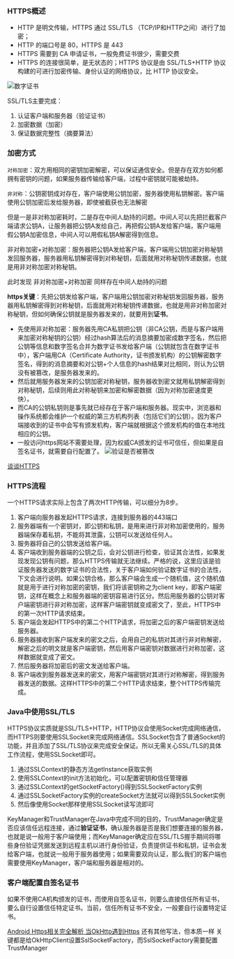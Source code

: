 ### HTTPS概述
* HTTP 是明文传输，HTTPS 通过 SSL/TLS （TCP/IP和HTTP之间）进行了加密；
* HTTP 的端口号是 80，HTTPS 是 443
* HTTPS 需要到 CA 申请证书，一般免费证书很少，需要交费
* HTTPS 的连接很简单，是无状态的；HTTPS 协议是由 SSL/TLS+HTTP 协议构建的可进行加密传输、身份认证的网络协议，比 HTTP 协议安全。

![数字证书](https://upload-images.jianshu.io/upload_images/3468445-f45803cb14161fb0.jpeg?imageMogr2/auto-orient/strip%7CimageView2/2/w/1240)

SSL/TLS主要完成：
1. 认证客户端和服务器（验证证书）
2. 加密数据（加密）
3. 保证数据完整性（摘要算法）

### 加密方式 
`对称加密`：双方用相同的密钥加密解密，可以保证通信安全。但是存在双方如何都拥有密钥的问题，如果服务器传输给客户端，过程中密钥就可能被劫持。

`非对称`：公钥密钥成对存在，客户端使用公钥加密，服务器使用私钥解密。客户端使用公钥加密后发给服务器，即使被截获也无法解密

但是一是非对称加密耗时，二是存在中间人劫持的问题。中间人可以先把拦截客户端请求公钥A，让服务器把公钥A发给自己，再把假公钥A发给客户端，客户端用假公钥A加密信息，中间人可以用假私钥A解密得到信息。

非对称加密+对称加密：服务器把公钥A发给客户端，客户端用公钥加密对称秘钥发回服务器，服务器用私钥解密得到对称秘钥，后面就用对称秘钥传递数据，也就是用非对称加密对称秘钥。

此时发现 非对称加密+对称加密 同样存在中间人劫持的问题

**https关键**：先把公钥发给客户端，客户端用公钥加密对称秘钥发回服务器，服务器用私钥解密得到对称秘钥，后面就用对称秘钥传递数据，也就是用非对称加密对称秘钥，但如何确保公钥就是服务器发来的，就要用到**证书**。

* 先使用非对称加密：服务器先用CA私钥把公钥（非CA公钥，而是与客户端用来加密对称秘钥的公钥）经过hash算法后的消息摘要加密成数字签名，然后把公钥等信息和数字签名合并为数字证书发给客户端（公钥就包含在数字证书中），客户端用CA（Certificate Authority，证书颁发机构）的公钥解密数字签名，得到的消息摘要和对公钥+个人信息的hash结果对比相同，则认为公钥没有被篡改，是服务器发来的。
* 然后就用服务器发来的公钥加密对称秘钥，服务器收到密文就用私钥解密得到对称秘钥，后续则用此对称秘钥来加密和解密数据（因为对称加密速度更快）。
* 而CA的公钥私钥则是事先就已经存在于客户端和服务器。现实中，浏览器和操作系统都会维护一个权威的第三方机构列表（包括它们的公钥）。因为客户端接收到的证书中会写有颁发机构，客户端就根据这个颁发机构的值在本地找相应的公钥。
* 一般访问https网站不需要处理，因为权威CA颁发的证书可信任，但如果是自签名证书，就需要自行配置了。
![验证是否被篡改](https://upload-images.jianshu.io/upload_images/3468445-0d0e02c7c1b32191.jpeg?imageMogr2/auto-orient/strip%7CimageView2/2/w/1240)


[谈谈HTTPS](https://juejin.im/post/59e4c02151882578d02f4aca)

### HTTPS流程
一个HTTPS请求实际上包含了两次HTTP传输，可以细分为8步。
1. 客户端向服务器发起HTTPS请求，连接到服务器的443端口
2. 服务器端有一个密钥对，即公钥和私钥，是用来进行非对称加密使用的，服务器端保存着私钥，不能将其泄露，公钥可以发送给任何人。
3. 服务器将自己的公钥发送给客户端。
4. 客户端收到服务器端的公钥之后，会对公钥进行检查，验证其合法性，如果发现发现公钥有问题，那么HTTPS传输就无法继续。严格的说，这里应该是验证服务器发送的数字证书的合法性，关于客户端如何验证数字证书的合法性，下文会进行说明。如果公钥合格，那么客户端会生成一个随机值，这个随机值就是用于进行对称加密的密钥，我们将该密钥称之为client key，即客户端密钥，这样在概念上和服务器端的密钥容易进行区分。然后用服务器的公钥对客户端密钥进行非对称加密，这样客户端密钥就变成密文了，至此，HTTPS中的第一次HTTP请求结束。
5. 客户端会发起HTTPS中的第二个HTTP请求，将加密之后的客户端密钥发送给服务器。
6. 服务器接收到客户端发来的密文之后，会用自己的私钥对其进行非对称解密，解密之后的明文就是客户端密钥，然后用客户端密钥对数据进行对称加密，这样数据就变成了密文。
7. 然后服务器将加密后的密文发送给客户端。
8. 客户端收到服务器发送来的密文，用客户端密钥对其进行对称解密，得到服务器发送的数据。这样HTTPS中的第二个HTTP请求结束，整个HTTPS传输完成。


### Java中使用SSL/TLS
HTTPS协议实质就是SSL/TLS+HTTP，HTTP协议会使用Socket完成网络通信，而HTTPS则要使用SSLSocket来完成网络通信。SSLSocket包含了普通Socket的功能，并且添加了SSL/TLS协议来完成安全保证。所以无需关心SSL/TLS的具体工作流程，使用SSLSocket即可。

1. 通过SSLContext的静态方法getInstance获取实例
2. 使用SSLContext的init方法初始化，可以配置密钥和信任管理器
3. 通过SSLContext的getSocketFactory()得到SSLSocketFactory实例
4. 通过SSLSocketFactory实例的createSocket方法就可以得到SSLSocket实例
5. 然后像使用Socket那样使用SSLSocket读写流即可

KeyManager和TrustManager在Java中完成不同的目的，TrustManager确定是否应该信任远程连接，通过**验证证书**，确认服务器是否是我们想要连接的服务器，也就是说一般用于客户端使用；而KeyManager确定应在SSL/TLS握手期间将哪些身份验证凭据发送到远程主机以进行身份​​验证，负责提供证书和私钥，证书会发给客户端，也就说一般用于服务器使用；如果需要双向认证，那么我们的客户端也需要使用KeyManager，客户端和服务器是相对的。

### 客户端配置自签名证书
如果不使用CA机构颁发的证书，而使用自签名证书，则要么直接信任所有证书，要么自行设置信任特定证书。当前，信任所有证书不安全，一般要自行设置特定证书。

[Android Https相关完全解析 当OkHttp遇到Https](https://blog.csdn.net/lmj623565791/article/details/48129405)
还有其他写法，但本质一样
关键都是给OkHttpClient设置SslSocketFactory，而SslSocketFactory需要配置TrustManager